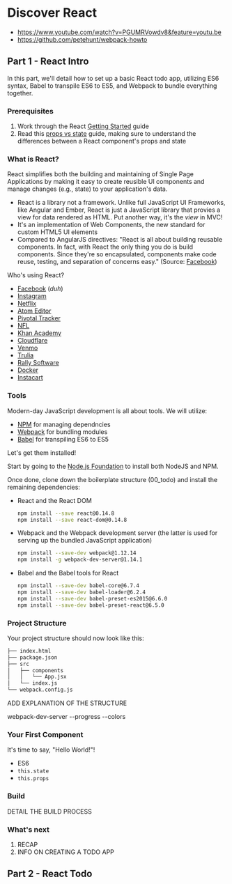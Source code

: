 # Discover React

- https://www.youtube.com/watch?v=PGUMRVowdv8&feature=youtu.be
- https://github.com/petehunt/webpack-howto

## Part 1 - React Intro

In this part, we'll detail how to set up a basic React todo app, utilizing ES6 syntax, Babel to transpile ES6 to ES5, and Webpack to bundle everything together.

### Prerequisites

1. Work through the React [Getting Started](https://facebook.github.io/react/docs/getting-started.html) guide
1. Read this [props vs state](https://github.com/uberVU/react-guide/blob/master/props-vs-state.md) guide, making sure to understand the differences between a React component's props and state

### What is React?

React simplifies both the building and maintaining of Single Page Applications by making it easy to create reusible UI components and manage changes (e.g., state) to your application's data.

- React is a library not a framework. Unlike full JavaScript UI Frameworks, like Angular and Ember, React is just a JavaScript library that provies a view for data rendered as HTML. Put another way, it's the *view* in MVC!
- It's an implementation of Web Components, the new standard for custom HTML5 UI elements
- Compared to AngularJS directives: "React is all about building reusable components. In fact, with React the only thing you do is build components. Since they're so encapsulated, components make code reuse, testing, and separation of concerns easy." (Source: [Facebook](https://facebook.github.io/react/docs/why-react.html#build-composable-components))

Who's using React?

- [Facebook](http://facebook.com) (*duh*)
- [Instagram](http://instagram.com)
- [Netflix](http://netflix.com)
- [Atom Editor](http://atom.io)
- [Pivotal Tracker](http://khanacademy.com)
- [NFL](https://github.com/nfl?utf8=%E2%9C%93&query=react)
- [Khan Academy](http://khanacademy.com)
- [Cloudflare](http://www.cloudflare.com)
- [Venmo](http://venmo.com)
- [Trulia](http://trulia.com)
- [Rally Software](http://rallydev.com)
- [Docker](http://hub.docker.com)
- [Instacart](http://instacart.com)

### Tools

Modern-day JavaScript development is all about tools. We will utilize:

- [NPM](https://www.npmjs.com/) for managing dependncies
- [Webpack](https://webpack.github.io) for bundling modules
- [Babel](https://babeljs.io/) for transpiling ES6 to ES5

Let's get them installed!

Start by going to the [Node.js Foundation](https://nodejs.org/en/) to install both NodeJS and NPM.

Once done, clone down the boilerplate structure (00_todo) and install the remaining dependencies:

- React and the React DOM

  ```sh
  npm install --save react@0.14.8
  npm install --save react-dom@0.14.8
  ```

- Webpack and the Webpack development server (the latter is used for serving up the bundled JavaScript application)

  ```sh
  npm install --save-dev webpack@1.12.14
  npm install -g webpack-dev-server@1.14.1
  ```

- Babel and the Babel tools for React

  ```sh
  npm install --save-dev babel-core@6.7.4
  npm install --save-dev babel-loader@6.2.4
  npm install --save-dev babel-preset-es2015@6.6.0
  npm install --save-dev babel-preset-react@6.5.0
  ```

### Project Structure

Your project structure should now look like this:

```sh
├── index.html
├── package.json
├── src
│   ├── components
│   │   └── App.jsx
│   └── index.js
└── webpack.config.js
```

ADD EXPLANATION OF THE STRUCTURE


webpack-dev-server --progress --colors

### Your First Component

It's time to say, "Hello World!"!

- ES6
- `this.state`
- `this.props`

### Build

DETAIL THE BUILD PROCESS

### What's next

1. RECAP
2. INFO ON CREATING A TODO APP

## Part 2 - React Todo


